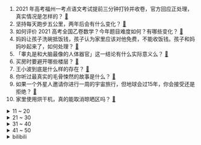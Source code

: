 1. 2021 年高考福州一考点语文考试提前三分钟打铃并收卷，官方回应正处理，真实情况是怎样的？ [:link:](https://www.zhihu.com/question/463603842)
2. 坚持每天跑步五公里，两年后会有什么变化？ [:link:](https://www.zhihu.com/question/418315082)
3. 如何评价 2021 高考全国乙卷数学？今年题目难度如何？有哪些变化？ [:link:](https://www.zhihu.com/question/463681824)
4. 妈妈让孩子洗碗抵饭钱，孩子认为家里应该对他免费，不能收饭钱。孩子和妈妈吵起来了，如何处理？ [:link:](https://www.zhihu.com/question/463356821)
5. 「睾丸是和大脑最像的人体器官」这一结论有什么实际意义么？ [:link:](https://www.zhihu.com/question/463156456)
6. 买房时要避开哪些楼层？ [:link:](https://www.zhihu.com/question/447920355)
7. 王小波到底是什么样的存在？ [:link:](https://www.zhihu.com/question/27333174)
8. 你听过最真实的毛骨悚然的故事是什么？ [:link:](https://www.zhihu.com/question/458168131)
9. 如果一个外星人邀请你进行一周的宇宙旅行，但地球会过15年，你会接受还是拒绝？ [:link:](https://www.zhihu.com/question/463336626)
10. 家里使用烘干机，真的能取消晾晒区吗？ [:link:](https://www.zhihu.com/question/450607143)
<details>
<summary>11 ~ 20</summary>

11. 你每天用来涨知识的手机应用程序有哪些？ [:link:](https://www.zhihu.com/question/22043338)
12. 中国超 2 亿人单身，一个人住如何提升生活品质？ [:link:](https://www.zhihu.com/question/455461691)
13. 如何以「我不想嫁给他了」为开头写一个故事？ [:link:](https://www.zhihu.com/question/450473110)
14. 假如萧炎穿越到斗罗大陆并且和唐三是双胞胎会怎样？ [:link:](https://www.zhihu.com/question/462157366)
15. 时代少年团你是因为谁上楼？ [:link:](https://www.zhihu.com/question/463419353)
16. 6 月 7 日广东新增 19 例本土确诊，目前防疫情况如何？确诊病例还会有所增加吗？ [:link:](https://www.zhihu.com/question/463806780)
17. 《觉醒年代》圈粉的原因是什么？ [:link:](https://www.zhihu.com/question/460648920)
18. 芯片价格飙涨 5 倍，「缺芯」问题或将产生哪些影响？ [:link:](https://www.zhihu.com/question/463574415)
19. 网传大象逃离西双版纳或因森林被大面积砍伐种橡胶、茶树，真实情况如何？大象北迁的原因是什么？ [:link:](https://www.zhihu.com/question/463575906)
20. 老师常说的“没带就是没写”合理吗？ [:link:](https://www.zhihu.com/question/457033055)
</details>
<details>
<summary>21 ~ 30</summary>

21. 高考正当时，南京大学招生宣传引争议，这一宣传方式是否妥当？ [:link:](https://www.zhihu.com/question/463702038)
22. 衡水中学回应学霸演讲视频引发讨论，选择平庸该被非议吗？ [:link:](https://www.zhihu.com/question/462967509)
23. 摘掉时代滤镜，王祖贤颜值放到现在内娱是什么水平？ [:link:](https://www.zhihu.com/question/460820502)
24. 如何评价 2021 年 6 月在中国大陆公映日本动画电影《普罗米亚》？ [:link:](https://www.zhihu.com/question/462217273)
25. 工作 3 年和读研 3 年，会有哪些差距？您觉得哪个更值得？ [:link:](https://www.zhihu.com/question/463621272)
26. 生孩子会影响夫妻关系吗？ [:link:](https://www.zhihu.com/question/369792300)
27. 目前为止你见过画质最震撼的PC游戏是什么？ [:link:](https://www.zhihu.com/question/334549140)
28. 有没有适合发朋友圈的干净文案？ [:link:](https://www.zhihu.com/question/427302918)
29. 如何以「我去和亲那年，只有十六岁」为开头，写一个虐中有甜的故事？ [:link:](https://www.zhihu.com/question/437988845)
30. 有哪些优美的句子值得推荐？ [:link:](https://www.zhihu.com/question/459600599)
</details>
<details>
<summary>31 ~ 40</summary>

31. 该不该为了研究生学历选择一个冷门的专业考研？ [:link:](https://www.zhihu.com/question/458850143)
32. 有哪些送给准高一新生的建议？ [:link:](https://www.zhihu.com/question/49779691)
33. 人的大脑相当于什么水平的 GPU 和 CPU ? [:link:](https://www.zhihu.com/question/404006982)
34. 高中化学实验与工业流程题中的细节有哪些？ [:link:](https://www.zhihu.com/question/383773565)
35. 在国内华为的鸿蒙系统能否在 10 年内替换 Windows 系统？ [:link:](https://www.zhihu.com/question/462366986)
36. 考研目标已定，现在才开始复习，来得及吗？ [:link:](https://www.zhihu.com/question/463136813)
37. 从物理角度讲，时间停止有什么不合理之处? [:link:](https://www.zhihu.com/question/463532554)
38. 《三国杀》中蜀国有神刘备，魏国有神曹操，为什么吴国没有神孙权？ [:link:](https://www.zhihu.com/question/463422109)
39. 2021夏季赛揭幕战，the shy 缺席的 iG 2:1 SN，取得夏季赛开门红，怎么评价这局比赛？ [:link:](https://www.zhihu.com/question/463714199)
40. 夷陵之战刘备怎样才能打赢陆逊？ [:link:](https://www.zhihu.com/question/463713654)
</details>
<details>
<summary>41 ~ 50</summary>

41. 买哪种筋膜枪比较好？ [:link:](https://www.zhihu.com/question/376327980)
42. 异地恋一定要每个月见一次么？ [:link:](https://www.zhihu.com/question/459310231)
43. 玩股票要具备哪些基本知识？ [:link:](https://www.zhihu.com/question/19807409)
44. 为什么猪肉经过了一轮疯涨又回到了十元，房价经过了一轮疯涨为啥还没回归正常价格？怎样避免商品价格疯涨？ [:link:](https://www.zhihu.com/question/463497801)
45. 《王者荣耀》里为什么排位总有人把把ban辅助？ [:link:](https://www.zhihu.com/question/461168119)
46. 哲学和科学能让人活的通透吗？ [:link:](https://www.zhihu.com/question/463258300)
47. 能留下你曾经见过最美的句子或者诗词吗？ [:link:](https://www.zhihu.com/question/459338437)
48. 求职季来临，面试和入职需要做哪些准备？ [:link:](https://www.zhihu.com/question/462924309)
49. 为什么有人考研花了大把的时间复习数学却依然考砸了？ [:link:](https://www.zhihu.com/question/390760713)
50. 去电子厂需要注意什么？ [:link:](https://www.zhihu.com/question/455726048)
</details><details>
<summary>bilibili</summary>

1. 【自制】我把自行车做成了 自 动 驾 驶 ！！【硬核】 [:link:](//www.bilibili.com/video/BV1fV411x72a)
2. 一根头发弹出：《千本樱》准备好你的硬币！ [:link:](//www.bilibili.com/video/BV1Dq4y1j7es)
3. 华农兄弟：应季水果熟了，邀请兄弟过来尝一下，再宰只羊来烤 [:link:](//www.bilibili.com/video/BV1wh411e7Ce)
4. 给大家介绍一下新老婆 [:link:](//www.bilibili.com/video/BV1PU4y157f4)
5. 纯情男孩吴亦凡：“其实我是一个演员” [:link:](//www.bilibili.com/video/BV1uh411e77g)
6. 【罗翔】传播校园不雅视频，构不构成犯罪？ [:link:](//www.bilibili.com/video/BV1RB4y1u7Pf)
7. 手下全员卧底、叛徒加废物？我从来没见过如此命苦的男人！【琴酒】 [:link:](//www.bilibili.com/video/BV1qv411V7Kc)
8. 自律上瘾！一招教你自律，不自律的大脑有多狡猾？背后原因让人恐惧……【歌白】 [:link:](//www.bilibili.com/video/BV1nK4y1X72z)
9. 饮茶哥：听说高考了，祝考生顺风顺水！ [:link:](//www.bilibili.com/video/BV12o4y1C7Nh)
10. 《明日方舟》EP - Heart Forest [:link:](//www.bilibili.com/video/BV1MU4y1j7TR)
<details>
<summary>11 ~ 20</summary>

11. 《宣言》 [:link:](//www.bilibili.com/video/BV1sv411p72H)
12. 《 高 考 加 油 》 [:link:](//www.bilibili.com/video/BV1aK4y1X7Wb)
13. 《阴阳师》全新动画剧场「天域篇·下篇」（CV：神谷浩史、小西克幸） [:link:](//www.bilibili.com/video/BV1ug411G7dj)
14. 【原神剧场】泳装少女的魅力盛夏 [:link:](//www.bilibili.com/video/BV1cK4y13789)
15. 蜜雪冰城主题曲MV 中英双语版 [:link:](//www.bilibili.com/video/BV1wv41157Rr)
16. 会变色的拼图！？帅小伙花了一个星期才拼完 [:link:](//www.bilibili.com/video/BV1s5411M7rt)
17. 史上最骚魔法师！(第三集) [:link:](//www.bilibili.com/video/BV1tA41137T8)
18. 【2小时版火影忍者】此视频属于所有热爱火影的人！ [:link:](//www.bilibili.com/video/BV1Gq4y177xS)
19. 《热爱1005℃的你》 [:link:](//www.bilibili.com/video/BV1Ef4y1a7DS)
20. 霍尊版《笑纳》，国风公子的一曲仙音！ [:link:](//www.bilibili.com/video/BV1c64y1R7Mq)
</details>
<details>
<summary>21 ~ 30</summary>

21. 小时候睡的旧木床，蜕变成古色古香的流觞曲水桌 [:link:](//www.bilibili.com/video/BV1264y1k77Y)
22. 云南大象的“迷惑行为大赏” [:link:](//www.bilibili.com/video/BV13K4y197j8)
23. 大新闻！@人民日报 来B站啦！ [:link:](//www.bilibili.com/video/BV1r44y1z7hN)
24. 《原神》声优小剧场——「璃月雅集」第二期 [:link:](//www.bilibili.com/video/BV1xg411G7i2)
25. 全网首发！恐怖游戏《番茄先生》超离谱“结局”！ [:link:](//www.bilibili.com/video/BV13q4y1778r)
26. 河 南 人 [:link:](//www.bilibili.com/video/BV1Z44y1z7Ks)
27. 为啥押送现金用霰弹枪，押送高考试卷却用步枪？ [:link:](//www.bilibili.com/video/BV1g5411M7Sz)
28. 肌肉金狮（蓝色战衣版） [:link:](//www.bilibili.com/video/BV1Vo4y1277p)
29. 【时代少年团】街头采访之高考特辑 [:link:](//www.bilibili.com/video/BV1f44y1z79P)
30. 什么时候结婚？我们想先学会好好相爱！ [:link:](//www.bilibili.com/video/BV1Xv411V7Gb)
</details>
<details>
<summary>31 ~ 40</summary>

31. 高考600分和600万你会怎么选？ [:link:](//www.bilibili.com/video/BV1GK4y1X7PG)
32. 高考记得带准考证！！！ [:link:](//www.bilibili.com/video/BV1H64y1R775)
33. 凡人的壮举！黑暗的尽头是光明！9.3分悬疑神剧《真探》P4 [:link:](//www.bilibili.com/video/BV1o54y137Bi)
34. 耗时半个月把一张驴皮做成阿胶，看着费劲！ [:link:](//www.bilibili.com/video/BV1M5411u7iW)
35. 请！不要把“夏天”都放在一个篮子里… [:link:](//www.bilibili.com/video/BV1No4y1y7Vo)
36. 弹丸2【ヒステリックナイトガール】手书【live2d】未完成 [:link:](//www.bilibili.com/video/BV1Gg411G7rx)
37. 这是一场十国联手完成的解谜游戏...答案居然藏在现实中 [:link:](//www.bilibili.com/video/BV1VK4y137DN)
38. 原唱来了！阿肆《热爱105℃的你》原味吉他弹唱～二创活动也开启啦！ [:link:](//www.bilibili.com/video/BV1Eg411G7Rn)
39. 赵本山演技巅峰！14年后，依旧是内地最好的公路片！《落叶归根》 [:link:](//www.bilibili.com/video/BV1Qv411V7fn)
40. 厨师长教你："蒜蓉小龙虾"的家常做法，蒜香浓郁，唇齿留香 [:link:](//www.bilibili.com/video/BV1X64y1R7Cj)
</details>
<details>
<summary>41 ~ 50</summary>

41. “魔尓庄园”里的恶魔，诱骗、暴力、色情、骗氪，揭秘儿童网游乱象【牛顿】 [:link:](//www.bilibili.com/video/BV1xK4y1X7wa)
42. 央视你就宠着她吧，愣是把新闻拍成了个人vlog [:link:](//www.bilibili.com/video/BV1zb4y1Z7yr)
43. 好茶艺啊！这么明显男人都看不出来吗！ [:link:](//www.bilibili.com/video/BV1sK4y1V7Xe)
44. 汽油桶+防空导弹=？？【汽油桶快乐阴人流#12】 [:link:](//www.bilibili.com/video/BV1bv411V7ae)
45. 【莓用良碗】一个来自未来的终极智能餐具 [:link:](//www.bilibili.com/video/BV1yq4y1j7Yg)
46. 如何毁灭《 一日男友 》 [:link:](//www.bilibili.com/video/BV17Q4y197zt)
47. 我 们 领 证 啦！！！ [:link:](//www.bilibili.com/video/BV1Th411e74s)
48. 大雄：吃席我坐小孩那桌！！ [:link:](//www.bilibili.com/video/BV1dv411V7FM)
49. 零 氪 之 友（第八期） [:link:](//www.bilibili.com/video/BV1d5411T7fW)
50. 【老邪吐槽】《爱上特种兵》：求求你先穿上衣服！ [:link:](//www.bilibili.com/video/BV13K4y137PV)
</details>
<details>
<summary>51 ~ 60</summary>

51. 我p都不敢p成这样！好家伙，她直接长成这样了！ [:link:](//www.bilibili.com/video/BV1M64y1R7ab)
52. 给你们上完最后一节课，明天老师就走了... [:link:](//www.bilibili.com/video/BV1AU4y157Vi)
53. 【low君】《十大国产动画OST2》：盘点那些一唱就年轻十岁的童年神曲 [:link:](//www.bilibili.com/video/BV1jQ4y197R1)
54. 王老菊教你避免社死 [:link:](//www.bilibili.com/video/BV1m44y1z7JA)
55. 高考理综结束 郑州十一中第一个跑出考场的男生，面对采访镜头他竟然说…… [:link:](//www.bilibili.com/video/BV1Hb4y1d7kd)
56. 【集合】鸦片战争的真相 没有什么好袒护的【思维实验室】 [:link:](//www.bilibili.com/video/BV1RV411x7Qt)
57. 【原神】第一个出考场的兄弟火了，让米哈游加强下刻晴 [:link:](//www.bilibili.com/video/BV1iy4y1u7rV)
58. 摄像师回应比运动员跑得快：还减速等了他们 [:link:](//www.bilibili.com/video/BV1Fg411G7zA)
59. 玩辅助其实就是人情世故 [:link:](//www.bilibili.com/video/BV1Qf4y1b7F9)
60. 【医学博士】容貌焦虑如何收割智商税 I 颜值真的需要比较么？ [:link:](//www.bilibili.com/video/BV1Sq4y1j76k)
</details>
<details>
<summary>61 ~ 70</summary>

61. 那个千里背疯娘求学的刘秀祥，13年后又成了明星，他现在到底怎么样了？走出去是为了更好地“归来” [:link:](//www.bilibili.com/video/BV1KK4y137EM)
62. 《七里香 》原来可以发长视频呀 嘻嘻 [:link:](//www.bilibili.com/video/BV1sf4y1a736)
63. 旋律响起的一瞬间，夏天和童年都回来了 [:link:](//www.bilibili.com/video/BV1eV411x7DM)
64. 3大危机联手绞杀北大韦神：再不把韦东奕拉下神坛，他就要被毁掉了【洞察社会系列30】 [:link:](//www.bilibili.com/video/BV1Zq4y157xn)
65. 深夜终极炸鸡吃法 螺蛳粉泡面炸鸡 [:link:](//www.bilibili.com/video/BV1Sf4y1h7MJ)
66. 妈妈我会做饭啦！ [:link:](//www.bilibili.com/video/BV1fg41137KR)
67. 女子吸毒致幻严重，警察走到跟前都不知道？ [:link:](//www.bilibili.com/video/BV1vq4y1j73w)
68. 劈叉不难 舞蹈演员的柔韧秘诀，0基础20分钟柔韧性跟练  解锁一字马“横叉”|芭蕾舞演员亲授 【椅子芭蕾】 [:link:](//www.bilibili.com/video/BV1gV411471Q)
69. 全网首吃巨大的突角鼻鱼，下巴拿来盐烤，油脂的香味非常浓郁 [:link:](//www.bilibili.com/video/BV1go4y127Mi)
70. yyds！《觉醒年代》押中多地高考作文题..... [:link:](//www.bilibili.com/video/BV1j64y1R7na)
</details>
<details>
<summary>71 ~ 80</summary>

71. 你管这叫微胖？别凡了妹妹！ [:link:](//www.bilibili.com/video/BV1mf4y1h7vC)
72. 为什么我的猫会这么爱我？ [:link:](//www.bilibili.com/video/BV1A64y1R7ec)
73. 【逸语道破】美式自由民主陨落后的新密码，拜登打起了“反腐牌”？ [:link:](//www.bilibili.com/video/BV1pV411776Y)
74. 鬼知道他看了几遍 [:link:](//www.bilibili.com/video/BV1mv411V7iq)
75. 米雷-RayDog 失恋的歌都这么甜么？ [:link:](//www.bilibili.com/video/BV1j5411M7mn)
76. 真.粤语版《海底》，学医救不了全部中国人，我可以用歌词多救一个吗？ [:link:](//www.bilibili.com/video/BV1y54y137ft)
77. 她终于杀回正统古装了！ [:link:](//www.bilibili.com/video/BV1554y1576n)
78. 【Kleiner Pixel】 薩莎 進擊的巨人 Cosplay化妆教程 [:link:](//www.bilibili.com/video/BV19Q4y1X7PA)
79. 令人窒息的潮汕普通话 [:link:](//www.bilibili.com/video/BV1uB4y1g7A3)
80. 如何领到美国3万美金的狗粮 [:link:](//www.bilibili.com/video/BV1o44y1z7CT)
</details>
<details>
<summary>81 ~ 90</summary>

81. 就是他，治好了中国的“火力不足恐惧症”！ [:link:](//www.bilibili.com/video/BV1V54y1573x)
82. 呆住，学霸都这么找资源的？网友：白活了20年！ [:link:](//www.bilibili.com/video/BV1Yb4y1Z786)
83. 摩尔庄园还我鸭子！手把手教你把摩尔庄园告上法庭【凡老师】 [:link:](//www.bilibili.com/video/BV1uK4y1X7BQ)
84. 【STN快报第五季41】能听懂动物讲话的人，心情都不会太好 [:link:](//www.bilibili.com/video/BV1NK4y137rs)
85. 鸡娃的反面：农村孩子有多少机会考上大学？【暗中观察120】IC实验室 [:link:](//www.bilibili.com/video/BV1Eo4y1y7Vi)
86. 这才是不糊弄观众的扮丑！变美的时候我直呼初恋！ [:link:](//www.bilibili.com/video/BV1Ew411Z7yh)
87. 行车路上煮一锅香喷喷的米饭，拌上牛肉酱，简单又好吃 [:link:](//www.bilibili.com/video/BV1sK4y1V7tU)
88. 王者荣耀居然被抄袭？神庙逃亡居然沦落到这样的地步？ [:link:](//www.bilibili.com/video/BV1gh411e7Pq)
89. 霸道特种兵爱上我！《爱上特种兵》：狗血烂俗大集合 [:link:](//www.bilibili.com/video/BV1VQ4y1d7hZ)
90. 【半佛】面试官是如何面试应届生的。 [:link:](//www.bilibili.com/video/BV1nf4y1871c)
</details>
<details>
<summary>91 ~ 100</summary>

91. 别让爱心被扭曲成生意【曹小灵】 [:link:](//www.bilibili.com/video/BV1wK4y137os)
92. 没想到啊 特斯拉法务部 竟然给我发函了！ [:link:](//www.bilibili.com/video/BV1rV411x7H5)
93. 痛失网名！我被人挖出了真实姓名... [:link:](//www.bilibili.com/video/BV1Mv411p7p6)
94. 变身金刚芭比去参加同学聚会，大家会有啥反应？ [:link:](//www.bilibili.com/video/BV1FQ4y1971o)
95. VLOG | 入住五年，我家卫生间依旧干净得发光！ [:link:](//www.bilibili.com/video/BV1h5411M7cz)
96. 【尹正】啊哈哈哈哈哈哈哈哈哈哈哈 [:link:](//www.bilibili.com/video/BV1uq4y1L7F6)
97. 阿 嫲 大 战 杰 哥 [:link:](//www.bilibili.com/video/BV1cV41147qK)
98. 安 全 先 啦 [:link:](//www.bilibili.com/video/BV1hv411V7Zt)
99. 懂王复出演讲在即 卫报：美国还能叫“民主”国家吗 [:link:](//www.bilibili.com/video/BV1ZK4y1g7m6)
100. “大家都做安全的小可爱好不好啊”盐城女骑警温柔喊话违规车主 [:link:](//www.bilibili.com/video/BV1L54y157Qs)
</details></details>